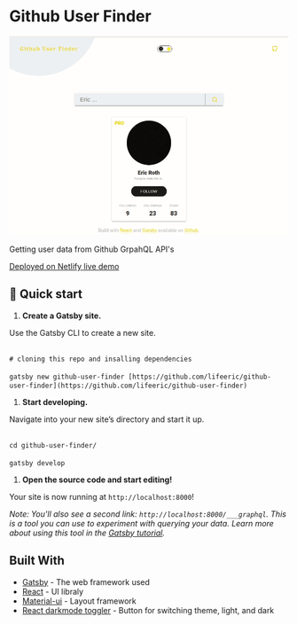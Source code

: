 
# Github User Finder

![image](gfu.gif)

Getting user data from Github GrpahQL API's

  
  [Deployed on Netlify live demo]([https://userfinder.netlify.app/](https://userfinder.netlify.app/))

## 🚀 Quick start

  

1.  **Create a Gatsby site.**

  

Use the Gatsby CLI to create a new site.

  

```shell

# cloning this repo and insalling dependencies

gatsby new github-user-finder [https://github.com/lifeeric/github-user-finder](https://github.com/lifeeric/github-user-finder)

```

  

1.  **Start developing.**

  

Navigate into your new site’s directory and start it up.

  

```shell

cd github-user-finder/

gatsby develop

```

  

1.  **Open the source code and start editing!**

  

Your site is now running at `http://localhost:8000`!

  

_Note: You'll also see a second link: _`http://localhost:8000/___graphql`_. This is a tool you can use to experiment with querying your data. Learn more about using this tool in the [Gatsby tutorial](https://www.gatsbyjs.org/tutorial/part-five/#introducing-graphiql)._


## Built With

* [Gatsby](http://www.dropwizard.io/1.0.2/docs/) - The web framework used
* [React](https://maven.apache.org/) - UI libraly
* [Material-ui](https://rometools.github.io/rome/) - Layout framework
* [React darkmode toggler](https://www.npmjs.com/package/react-darkmode-toggler) - Button for switching theme, light, and dark

  
